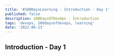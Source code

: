 ```yaml
---
title: '#100DaysLearning - Introduction - Day 1'
published: false
description: 100DaysOfDevOps - Introduction
tags: 'devops, 100daysofdevops, learning'
date: '2022-06-13'
---
```


## Introduction - Day 1